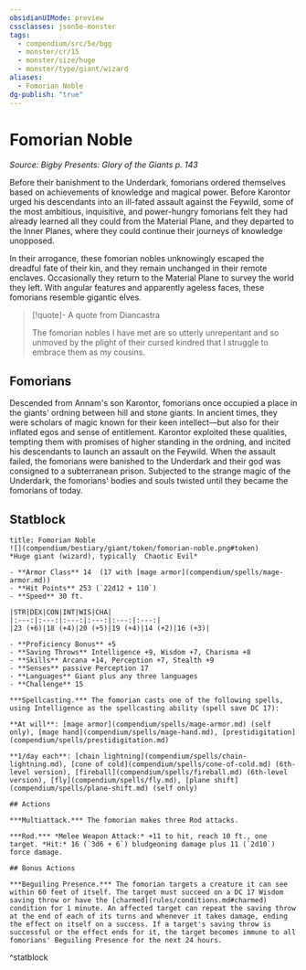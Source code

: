 ```yaml
---
obsidianUIMode: preview
cssclasses: json5e-monster
tags:
  - compendium/src/5e/bgg
  - monster/cr/15
  - monster/size/huge
  - monster/type/giant/wizard
aliases:
  - Fomorian Noble
dg-publish: "true"
---
```

# Fomorian Noble
*Source: Bigby Presents: Glory of the Giants p. 143*  

Before their banishment to the Underdark, fomorians ordered themselves based on achievements of knowledge and magical power. Before Karontor urged his descendants into an ill-fated assault against the Feywild, some of the most ambitious, inquisitive, and power-hungry fomorians felt they had already learned all they could from the Material Plane, and they departed to the Inner Planes, where they could continue their journeys of knowledge unopposed.

In their arrogance, these fomorian nobles unknowingly escaped the dreadful fate of their kin, and they remain unchanged in their remote enclaves. Occasionally they return to the Material Plane to survey the world they left. With angular features and apparently ageless faces, these fomorians resemble gigantic elves.

> [!quote]- A quote from Diancastra  
> 
> The fomorian nobles I have met are so utterly unrepentant and so unmoved by the plight of their cursed kindred that I struggle to embrace them as my cousins.

## Fomorians

Descended from Annam's son Karontor, fomorians once occupied a place in the giants' ordning between hill and stone giants. In ancient times, they were scholars of magic known for their keen intellect—but also for their inflated egos and sense of entitlement. Karontor exploited these qualities, tempting them with promises of higher standing in the ordning, and incited his descendants to launch an assault on the Feywild. When the assault failed, the fomorians were banished to the Underdark and their god was consigned to a subterranean prison. Subjected to the strange magic of the Underdark, the fomorians' bodies and souls twisted until they became the fomorians of today.

## Statblock

```ad-statblock
title: Fomorian Noble
![](compendium/bestiary/giant/token/fomorian-noble.png#token)
*Huge giant (wizard), typically  Chaotic Evil*

- **Armor Class** 14  (17 with [mage armor](compendium/spells/mage-armor.md))
- **Hit Points** 253 (`22d12 + 110`)
- **Speed** 30 ft.

|STR|DEX|CON|INT|WIS|CHA|
|:---:|:---:|:---:|:---:|:---:|:---:|
|23 (+6)|18 (+4)|20 (+5)|19 (+4)|14 (+2)|16 (+3)|

- **Proficiency Bonus** +5
- **Saving Throws** Intelligence +9, Wisdom +7, Charisma +8
- **Skills** Arcana +14, Perception +7, Stealth +9
- **Senses** passive Perception 17
- **Languages** Giant plus any three languages
- **Challenge** 15

***Spellcasting.*** The fomorian casts one of the following spells, using Intelligence as the spellcasting ability (spell save DC 17):

**At will**: [mage armor](compendium/spells/mage-armor.md) (self only), [mage hand](compendium/spells/mage-hand.md), [prestidigitation](compendium/spells/prestidigitation.md)

**1/day each**: [chain lightning](compendium/spells/chain-lightning.md), [cone of cold](compendium/spells/cone-of-cold.md) (6th-level version), [fireball](compendium/spells/fireball.md) (6th-level version), [fly](compendium/spells/fly.md), [plane shift](compendium/spells/plane-shift.md) (self only)

## Actions

***Multiattack.*** The fomorian makes three Rod attacks.

***Rod.*** *Melee Weapon Attack:* +11 to hit, reach 10 ft., one target. *Hit:* 16 (`3d6 + 6`) bludgeoning damage plus 11 (`2d10`) force damage.

## Bonus Actions

***Beguiling Presence.*** The fomorian targets a creature it can see within 60 feet of itself. The target must succeed on a DC 17 Wisdom saving throw or have the [charmed](rules/conditions.md#charmed) condition for 1 minute. An affected target can repeat the saving throw at the end of each of its turns and whenever it takes damage, ending the effect on itself on a success. If a target's saving throw is successful or the effect ends for it, the target becomes immune to all fomorians' Beguiling Presence for the next 24 hours.
```
^statblock